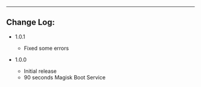 ---
## Change Log:
- 1.0.1
  - Fixed some errors

- 1.0.0 
  - Initial release   
  - 90 seconds Magisk Boot Service